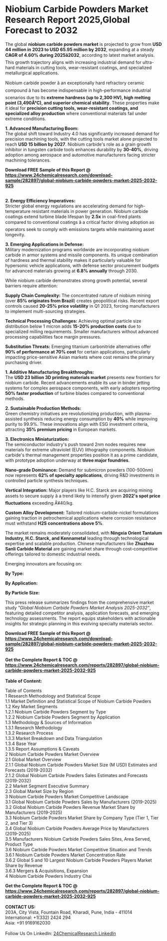 <h1>Niobium Carbide Powders Market Research Report 2025,Global Forecast to 2032</h1><p>The global <strong>niobium carbide powders market</strong> is projected to grow from <strong>USD 44 million in 2023 to USD 65.95 million by 2032</strong>, expanding at a steady <strong>CAGR of 4.60% during 2025â2032</strong>, according to latest market analysis. This growth trajectory aligns with increasing industrial demand for ultra-hard materials in cutting tools, wear-resistant coatings, and specialized metallurgical applications.</p><p>Niobium carbide powder â an exceptionally hard refractory ceramic compound â has become indispensable in high-performance industrial scenarios due to its <strong>extreme hardness (up to 2,300 HV), high melting point (3,490Â°C), and superior chemical stability</strong>. These properties make it ideal for <strong>precision cutting tools, wear-resistant coatings, and specialized alloy production</strong> where conventional materials fail under extreme conditions.</p><p><strong>1. Advanced Manufacturing Boom:</strong><br>
The global shift toward Industry 4.0 has significantly increased demand for precision machining tools, with the cutting tools market alone projected to reach <strong>USD 15 billion by 2027</strong>. Niobium carbide's role as a grain growth inhibitor in tungsten carbide tools enhances durability by <strong>30-40%</strong>, driving adoption among aerospace and automotive manufacturers facing stricter machining tolerances.</p><div><b>Download FREE Sample of this Report @ 
            <a href="https://www.24chemicalresearch.com/download-sample/282897/global-niobium-carbide-powders-market-2025-2032-925">
            https://www.24chemicalresearch.com/download-sample/282897/global-niobium-carbide-powders-market-2025-2032-925</a></b></div><br><p><strong>2. Energy Efficiency Imperatives:</strong><br>
Stricter global energy regulations are accelerating demand for high-temperature resistant materials in power generation. Niobium carbide coatings extend turbine blade lifespan by <strong>2.5x</strong> in coal-fired plants compared to conventional coatings â a critical factor driving adoption as operators seek to comply with emissions targets while maintaining asset longevity.</p><p><strong>3. Emerging Applications in Defense:</strong><br>
Military modernization programs worldwide are incorporating niobium carbide in armor systems and missile components. Its unique combination of hardness and thermal stability makes it particularly valuable for hypersonic vehicle applications, with defense sector procurement budgets for advanced materials growing at <strong>6.8% annually</strong> through 2030.</p><p>While niobium carbide demonstrates strong growth potential, several barriers require attention:</p><p><strong>Supply Chain Complexity:</strong> The concentrated nature of niobium mining (over <strong>85% originates from Brazil</strong>) creates geopolitical risks. Recent export controls caused <strong>20-25% price volatility</strong> in Q1 2023, forcing manufacturers to implement multi-sourcing strategies.</p><p><strong>Technical Processing Challenges:</strong> Achieving optimal particle size distribution below 1 micron adds <strong>15-20% production costs</strong> due to specialized milling requirements. Smaller manufacturers without advanced processing capabilities face margin pressures.</p><p><strong>Substitution Threats:</strong> Emerging titanium carbonitride alternatives offer <strong>90% of performance at 70% cost</strong> for certain applications, particularly impacting price-sensitive Asian markets where cost remains the primary purchasing driver.</p><p><strong>1. Additive Manufacturing Breakthroughs:</strong><br>
The <strong>USD 23 billion 3D printing materials market</strong> presents new frontiers for niobium carbide. Recent advancements enable its use in binder jetting systems for complex aerospace components, with early adopters reporting <strong>50% faster production</strong> of turbine blades compared to conventional methods.</p><p><strong>2. Sustainable Production Methods:</strong><br>
Green chemistry initiatives are revolutionizing production, with plasma-assisted synthesis reducing energy consumption by <strong>40%</strong> while improving purity to 99.9%. These innovations align with ESG investment criteria, attracting <strong>35% premium pricing</strong> in European markets.</p><p><strong>3. Electronics Miniaturization:</strong><br>
The semiconductor industry's push toward 2nm nodes requires new materials for extreme ultraviolet (EUV) lithography components. Niobium carbide's thermal management properties position it as a prime candidate, with prototype adoption underway at <strong>three major foundries</strong>.</p><p><strong>Nano-grade Dominance:</strong> Demand for submicron powders (100-500nm) now represents <strong>62% of specialty applications</strong>, driving R&amp;D investments in controlled particle synthesis techniques.</p><p><strong>Vertical Integration:</strong> Major players like H.C. Starck are acquiring mining assets to secure supply â a trend likely to intensify given <strong>2022's spot price fluctuations</strong> exceeding Â¥40/kg.</p><p><strong>Custom Alloy Development:</strong> Tailored niobium-carbide-nickel formulations gaining traction in petrochemical applications where corrosion resistance must withstand <strong>H2S concentrations above 5%</strong>.</p><p>The market remains moderately consolidated, with <strong>Ningxia Orient Tantalum Industry, H.C. Starck, and Kennametal</strong> leading through technological expertise and scalable production. Chinese manufacturers like <strong>Zhuzhou Sanli Carbide Material</strong> are gaining market share through cost-competitive offerings tailored to domestic industrial needs.</p><p>Emerging innovators are focusing on:</p><p><strong>By Type:</strong></p><p><strong>By Application:</strong></p><p><strong>By Particle Size:</strong></p><p>This press release summarizes findings from the comprehensive market study <em>"Global Niobium Carbide Powders Market Analysis 2025-2032"</em>, featuring detailed competitor analysis, application forecasts, and emerging technology assessments. The report equips stakeholders with actionable insights for strategic planning in this evolving specialty materials sector.</p><div><b>Download FREE Sample of this Report @ 
            <a href="https://www.24chemicalresearch.com/download-sample/282897/global-niobium-carbide-powders-market-2025-2032-925">
            https://www.24chemicalresearch.com/download-sample/282897/global-niobium-carbide-powders-market-2025-2032-925</a></b></div><br><div><b>Get the Complete Report & TOC @ 
            <a href="https://www.24chemicalresearch.com/reports/282897/global-niobium-carbide-powders-market-2025-2032-925">
            https://www.24chemicalresearch.com/reports/282897/global-niobium-carbide-powders-market-2025-2032-925</a></b></div><br>
            <b>Table of Content:</b><p>Table of Contents<br />
1 Research Methodology and Statistical Scope<br />
1.1 Market Definition and Statistical Scope of Niobium Carbide Powders<br />
1.2 Key Market Segments<br />
1.2.1 Niobium Carbide Powders Segment by Type<br />
1.2.2 Niobium Carbide Powders Segment by Application<br />
1.3 Methodology & Sources of Information<br />
1.3.1 Research Methodology<br />
1.3.2 Research Process<br />
1.3.3 Market Breakdown and Data Triangulation<br />
1.3.4 Base Year<br />
1.3.5 Report Assumptions & Caveats<br />
2 Niobium Carbide Powders Market Overview<br />
2.1 Global Market Overview<br />
2.1.1 Global Niobium Carbide Powders Market Size (M USD) Estimates and Forecasts (2019-2032)<br />
2.1.2 Global Niobium Carbide Powders Sales Estimates and Forecasts (2019-2032)<br />
2.2 Market Segment Executive Summary<br />
2.3 Global Market Size by Region<br />
3 Niobium Carbide Powders Market Competitive Landscape<br />
3.1 Global Niobium Carbide Powders Sales by Manufacturers (2019-2025)<br />
3.2 Global Niobium Carbide Powders Revenue Market Share by Manufacturers (2019-2025)<br />
3.3 Niobium Carbide Powders Market Share by Company Type (Tier 1, Tier 2, and Tier 3)<br />
3.4 Global Niobium Carbide Powders Average Price by Manufacturers (2019-2025)<br />
3.5 Manufacturers Niobium Carbide Powders Sales Sites, Area Served, Product Type<br />
3.6 Niobium Carbide Powders Market Competitive Situation and Trends<br />
3.6.1 Niobium Carbide Powders Market Concentration Rate<br />
3.6.2 Global 5 and 10 Largest Niobium Carbide Powders Players Market Share by Revenue<br />
3.6.3 Mergers & Acquisitions, Expansion<br />
4 Niobium Carbide Powders Industry Chai</p><div><b>Get the Complete Report & TOC @ 
            <a href="https://www.24chemicalresearch.com/reports/282897/global-niobium-carbide-powders-market-2025-2032-925">
            https://www.24chemicalresearch.com/reports/282897/global-niobium-carbide-powders-market-2025-2032-925</a></b></div><br><b>CONTACT US:</b><br>
            203A, City Vista, Fountain Road, Kharadi, Pune, India - 411014<br>
            International: +1(332) 2424 294<br>
            Asia: +91 9169162030 <br><br>
            Follow Us On LinkedIn: <a href="https://www.linkedin.com/company/24chemicalresearch/">24ChemicalResearch LinkedIn</a>